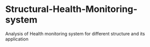 # Structural-Health-Monitoring-system
Analysis of Health monitoring system for different structure and its application
